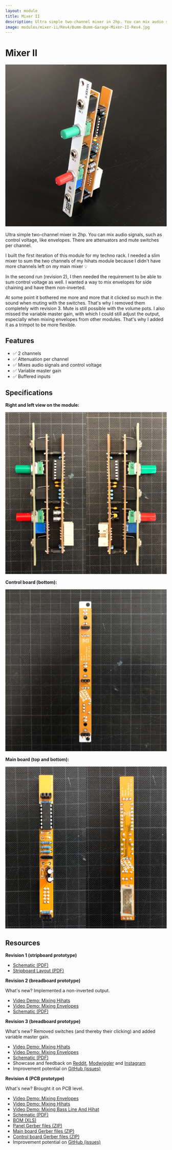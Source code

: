 ```yaml
---
layout: module
title: Mixer II
description: Ultra simple two-channel mixer in 2hp. You can mix audio signals, such as control voltage, like envelopes.
image: modules/mixer-ii/Rev4/Bumm-Bumm-Garage-Mixer-II-Rev4.jpg
---
```


# Mixer II

![Bumm-Bumm-Garage-Mixer-II-Rev4](Rev4/Bumm-Bumm-Garage-Mixer-II-Rev4.jpg)

Ultra simple two-channel mixer in 2hp. You can mix audio signals, such as control voltage, like envelopes. There are attenuators and mute switches per channel.

I built the first iteration of this module for my techno rack. I needed a slim mixer to sum the two channels of my hihats module because I didn't have more channels left on my main mixer 💡

In the second run (revision 2), I then needed the requirement to be able to sum control voltage as well. I wanted a way to mix envelopes for side chaining and have them non-inverted.

At some point it bothered me more and more that it clicked so much in the sound when muting with the switches. That's why I removed them completely with revision 3. Mute is still possible with the volume pots. I also missed the variable master gain, with which I could still adjust the output, especially when mixing envelopes from other modules. That's why I added it as a trimpot to be more flexible.

## Features

* ✅ 2 channels
* ✅ Attenuation per channel
* ✅ Mixes audio signals and control voltage
* ✅ Variable master gain
* ✅ Buffered inputs

## Specifications

**Right and left view on the module:**

![Bumm-Bumm-Garage-Mixer-II-Rev4-Right_Left](Rev4/Bumm-Bumm-Garage-Mixer-II-Rev4-Right_Left.JPG)

**Control board (bottom):**

![Bumm-Bumm-Garage-Mixer-II-Rev4-Control_Board](Rev4/Bumm-Bumm-Garage-Mixer-II-Rev4-Control_Board.JPG)

**Main board (top and bottom):**

![Bumm-Bumm-Garage-Mixer-II-Rev4-Main_Board](Rev4/Bumm-Bumm-Garage-Mixer-II-Rev4-Main_Board.JPG)

## Resources

**Revision 1 (stripboard prototype)** 

* [Schematic (PDF)](Rev1/Bumm-Bumm-Garage-Mixer-II-Rev1-Schematic.pdf)
* [Stripboard Layout (PDF)](Rev1/Bumm-Bumm-Garage-Mixer-II-Rev1-Breadboard-Layout.pdf)

**Revision 2 (breadboard prototype)**

What's new? Implemented a non-inverted output.

* [Video Demo: Mixing Hihats](https://www.youtube.com/watch?v=7dPILYZzBcs)
* [Video Demo: Mixing Envelopes](https://www.youtube.com/watch?v=XjyHBZ8SafI)
* [Schematic (PDF)](Rev2/Bumm-Bumm-Garage-Mixer-II-Rev2-Schematic.pdf)

**Revision 3 (breadboard prototype)**

What's new? Removed switches (and thereby their clicking) and added variable master gain.

* [Video Demo: Mixing Hihats](https://www.youtube.com/watch?v=H-lA9sQpHlk)
* [Video Demo: Mixing Envelopes](https://www.youtube.com/watch?v=vhxrNxvZDss)
* [Schematic (PDF)](Rev3/Bumm-Bumm-Garage-Mixer-II-Rev3-Schematic.pdf)
* Showcase and feedback on [Reddit](https://www.reddit.com/r/synthdiy/comments/s9y0wm/two_channel_mixer_for_audio_and_cv_breadboard/), [Modwiggler](https://www.modwiggler.com/forum/viewtopic.php?p=3684686) and [Instagram](https://www.instagram.com/p/CZBs4mWskNp/)
* Improvement potential on [GitHub (issues)](https://github.com/bummbummgarage/bummbummgarage.github.io/issues?q=is%3Aissue+is%3Aopen+%5BMixer+II+Rev3%5D)

**Revision 4 (PCB prototype)**

What's new? Brought it on PCB level.

* [Video Demo: Mixing Envelopes](https://www.youtube.com/watch?v=IGLfQJ8vuSY)
* [Video Demo: Mixing Hihats](https://youtu.be/b4lbFXiRjBc)
* [Video Demo: Mixing Bass Line And Hihat](https://www.youtube.com/watch?v=XQECzrxT42k)
* [Schematic (PDF)](Rev4/Bumm-Bumm-Garage-Mixer-II-Rev4-Schematic.pdf)
* [BOM (XLS)](Rev4/Bumm-Bumm-Garage-Mixer-II-Rev4-BOM.xls)
* [Panel Gerber files (ZIP)](Rev4/Bumm-Bumm-Garage-Mixer-II-Rev4-Panel-Gerber.zip)
* [Main board Gerber files (ZIP)](Rev4/Bumm-Bumm-Garage-Mixer-II-Rev4-Main_Board-Gerber.zip)
* [Control board Gerber files (ZIP)](Rev4/Bumm-Bumm-Garage-Mixer-II-Rev4-Control_Board-Gerber.zip)
* Improvement potential on [GitHub (issues)](https://github.com/bummbummgarage/bummbummgarage.github.io/issues?q=is%3Aissue+is%3Aopen+%5BMixer+II+Rev4%5D)
